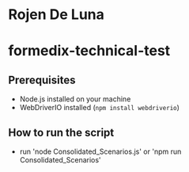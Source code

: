 Rojen De Luna
=============
# formedix-technical-test

Prerequisites
-------------
- Node.js installed on your machine
- WebDriverIO installed (`npm install webdriverio`)

How to run the script
-----
- run 'node Consolidated_Scenarios.js' or 'npm run Consolidated_Scenarios'
